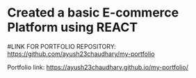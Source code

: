 # Created a basic E-commerce Platform using REACT

#LINK FOR PORTFOLIO REPOSITORY:
https://github.com/ayush23chaudhary/my-portfolio

Portfolio link: https://ayush23chaudhary.github.io/my-portfolio/
